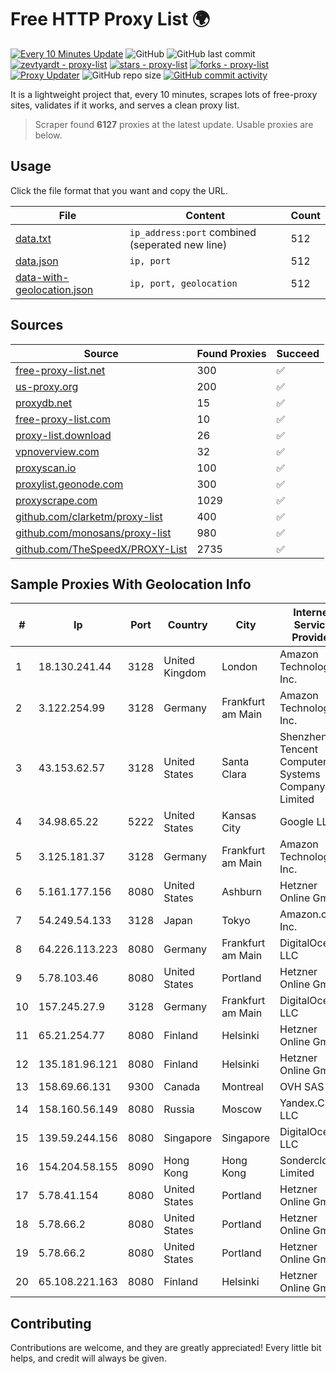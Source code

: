 
# Free HTTP Proxy List 🌍

[![Every 10 Minutes Update](https://github.com/mertguvencli/http-proxy-list/actions/workflows/main.yml/badge.svg?branch=main)](https://github.com/mertguvencli/http-proxy-list/actions/workflows/main.yml)
![GitHub](https://img.shields.io/github/license/mertguvencli/http-proxy-list)
![GitHub last commit](https://img.shields.io/github/last-commit/mertguvencli/http-proxy-list)
[![zevtyardt - proxy-list](https://img.shields.io/static/v1?label=zevtyardt&message=proxy-list&color=blue&logo=github)](https://github.com/zevtyardt/proxy-list "Go to GitHub repo")
[![stars - proxy-list](https://img.shields.io/github/stars/zevtyardt/proxy-list?style=social)](https://github.com/zevtyardt/proxy-list)
[![forks - proxy-list](https://img.shields.io/github/forks/zevtyardt/proxy-list?style=social)](https://github.com/zevtyardt/proxy-list)
[![Proxy Updater](https://github.com/zevtyardt/proxy-list/workflows/Proxy%20Updater/badge.svg)](https://github.com/zevtyardt/proxy-list/actions?query=workflow:"Proxy+Updater")
![GitHub repo size](https://img.shields.io/github/repo-size/zevtyardt/proxy-list)
[![GitHub commit activity](https://img.shields.io/github/commit-activity/m/zevtyardt/proxy-list?logo=commits)](https://github.com/zevtyardt/proxy-list/commits/main)

It is a lightweight project that, every 10 minutes, scrapes lots of free-proxy sites, validates if it works, and serves a clean proxy list.

> Scraper found **6127** proxies at the latest update. Usable proxies are below.

## Usage

Click the file format that you want and copy the URL.

|File|Content|Count|
|----|-------|-----|
|[data.txt](https://raw.githubusercontent.com/mertguvencli/http-proxy-list/main/proxy-list/data.txt)|`ip_address:port` combined (seperated new line)|512|
|[data.json](https://raw.githubusercontent.com/mertguvencli/http-proxy-list/main/proxy-list/data.json)|`ip, port`|512|
|[data-with-geolocation.json](https://raw.githubusercontent.com/mertguvencli/http-proxy-list/main/proxy-list/data-with-geolocation.json)|`ip, port, geolocation`|512|

## Sources

|Source|Found Proxies|Succeed|
|------|-------------|-------|
|[free-proxy-list.net](https://free-proxy-list.net)|300|✅|
|[us-proxy.org](https://www.us-proxy.org)|200|✅|
|[proxydb.net](http://proxydb.net)|15|✅|
|[free-proxy-list.com](https://free-proxy-list.com/?page=&port=&type%5B%5D=http&type%5B%5D=https&up_time=0&search=Search)|10|✅|
|[proxy-list.download](https://www.proxy-list.download/HTTP)|26|✅|
|[vpnoverview.com](https://vpnoverview.com/privacy/anonymous-browsing/free-proxy-servers)|32|✅|
|[proxyscan.io](https://www.proxyscan.io)|100|✅|
|[proxylist.geonode.com](https://proxylist.geonode.com/api/proxy-list?limit=300&page=1&sort_by=lastChecked&sort_type=desc&protocols=http,https)|300|✅|
|[proxyscrape.com](https://api.proxyscrape.com/v2/?request=displayproxies&protocol=http&timeout=10000&country=all&ssl=all&anonymity=all)|1029|✅|
|[github.com/clarketm/proxy-list](https://raw.githubusercontent.com/clarketm/proxy-list/master/proxy-list-raw.txt)|400|✅|
|[github.com/monosans/proxy-list](https://raw.githubusercontent.com/monosans/proxy-list/main/proxies/http.txt)|980|✅|
|[github.com/TheSpeedX/PROXY-List](https://raw.githubusercontent.com/TheSpeedX/PROXY-List/master/http.txt)|2735|✅|


## Sample Proxies With Geolocation Info

|#|Ip|Port|Country|City|Internet Service Provider|
|-|--|----|-------|----|-------------------------|
|1|18.130.241.44|3128|United Kingdom|London|Amazon Technologies Inc.|
|2|3.122.254.99|3128|Germany|Frankfurt am Main|Amazon Technologies Inc.|
|3|43.153.62.57|3128|United States|Santa Clara|Shenzhen Tencent Computer Systems Company Limited|
|4|34.98.65.22|5222|United States|Kansas City|Google LLC|
|5|3.125.181.37|3128|Germany|Frankfurt am Main|Amazon Technologies Inc.|
|6|5.161.177.156|8080|United States|Ashburn|Hetzner Online GmbH|
|7|54.249.54.133|3128|Japan|Tokyo|Amazon.com, Inc.|
|8|64.226.113.223|8080|Germany|Frankfurt am Main|DigitalOcean, LLC|
|9|5.78.103.46|8080|United States|Portland|Hetzner Online GmbH|
|10|157.245.27.9|3128|Germany|Frankfurt am Main|DigitalOcean, LLC|
|11|65.21.254.77|8080|Finland|Helsinki|Hetzner Online GmbH|
|12|135.181.96.121|8080|Finland|Helsinki|Hetzner Online GmbH|
|13|158.69.66.131|9300|Canada|Montreal|OVH SAS|
|14|158.160.56.149|8080|Russia|Moscow|Yandex.Cloud LLC|
|15|139.59.244.156|8080|Singapore|Singapore|DigitalOcean, LLC|
|16|154.204.58.155|8090|Hong Kong|Hong Kong|Sondercloud Limited|
|17|5.78.41.154|8080|United States|Portland|Hetzner Online GmbH|
|18|5.78.66.2|8080|United States|Portland|Hetzner Online GmbH|
|19|5.78.66.2|8080|United States|Portland|Hetzner Online GmbH|
|20|65.108.221.163|8080|Finland|Helsinki|Hetzner Online GmbH|



## Contributing

Contributions are welcome, and they are greatly appreciated! Every
little bit helps, and credit will always be given.

